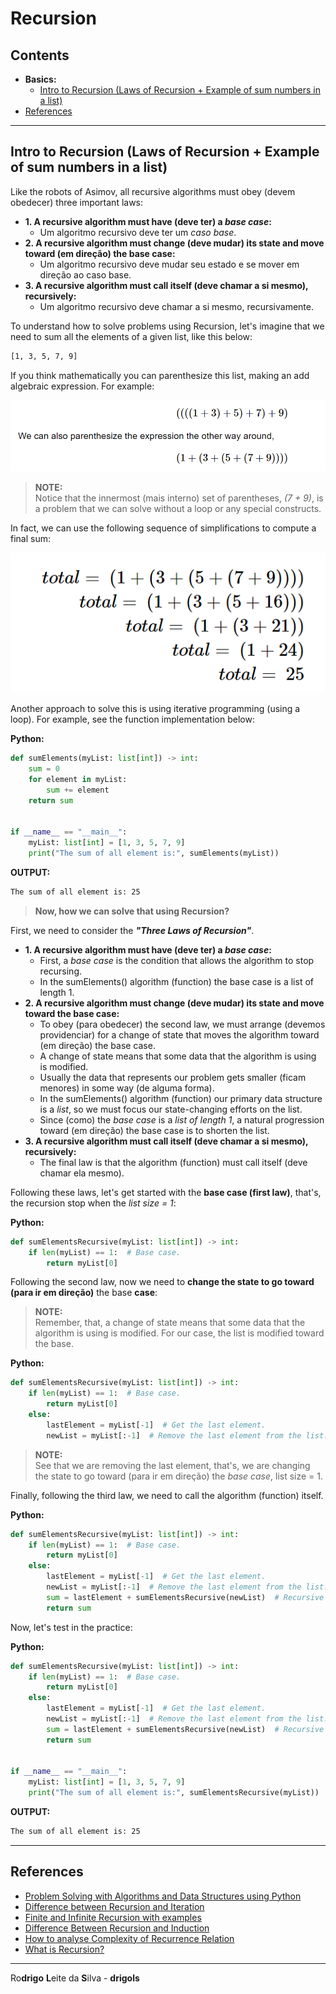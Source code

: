 # Recursion

## Contents

 - **Basics:**
   - [Intro to Recursion (Laws of Recursion + Example of sum numbers in a list)](#intro-and-recursion-laws)
 - [References](#ref)








































<!--- ( Basics ) --->

---

<div id="intro-and-recursion-laws"></div>

## Intro to Recursion (Laws of Recursion + Example of sum numbers in a list)

Like the robots of Asimov, all recursive algorithms must obey (devem obedecer) three important laws:

 - **1. A recursive algorithm must have (deve ter) a *base case*:**
   - Um algoritmo recursivo deve ter um *caso base*.
 - **2. A recursive algorithm must change (deve mudar) its state and move toward (em direção) the base case:**
   - Um algoritmo recursivo deve mudar seu estado e se mover em direção ao caso base.
 - **3. A recursive algorithm must call itself (deve chamar a si mesmo), recursively:**
   - Um algoritmo recursivo deve chamar a si mesmo, recursivamente.

To understand how to solve problems using Recursion, let's imagine that we need to sum all the elements of a given list, like this below:

```bash
[1, 3, 5, 7, 9]
```

If you think mathematically you can parenthesize this list, making an add algebraic expression. For example:

![img](images/recursion-01.png)  

> **NOTE:**  
> Notice that the innermost (mais interno) set of parentheses, *(7 + 9)*, is a problem that we can solve without a loop or any special constructs.

In fact, we can use the following sequence of simplifications to compute a final sum:

![img](images/recursion-02.png)  

Another approach to solve this is using iterative programming (using a loop). For example, see the function implementation below:

**Python:**
```python
def sumElements(myList: list[int]) -> int:
    sum = 0
    for element in myList:
        sum += element
    return sum


if __name__ == "__main__":
    myList: list[int] = [1, 3, 5, 7, 9]
    print("The sum of all element is:", sumElements(myList))
```

**OUTPUT:**
```bash
The sum of all element is: 25
```

> **Now, how we can solve that using Recursion?**

First, we need to consider the ***"Three Laws of Recursion"***.

 - **1. A recursive algorithm must have (deve ter) a *base case*:**
   - First, a *base case* is the condition that allows the algorithm to stop recursing.
   - In the sumElements() algorithm (function) the base case is a list of length 1.
 - **2. A recursive algorithm must change (deve mudar) its state and move toward the base case:**
   - To obey (para obedecer) the second law, we must arrange (devemos providenciar) for a change of state that moves the algorithm toward (em direção) the base case.
   -  A change of state means that some data that the algorithm is using is modified.
   - Usually the data that represents our problem gets smaller (ficam menores) in some way (de alguma forma).
   - In the sumElements() algorithm (function) our primary data structure is a *list*, so we must focus our state-changing efforts on the list.
   - Since (como) the *base case* is a *list of length 1*, a natural progression toward (em direção) the base case is to shorten the list.
 - **3. A recursive algorithm must call itself (deve chamar a si mesmo), recursively:**
   - The final law is that the algorithm (function) must call itself (deve chamar ela mesmo).

Following these laws, let's get started with the **base case (first law)**, that's, the recursion stop when the *list size = 1*:

**Python:**
```python
def sumElementsRecursive(myList: list[int]) -> int:
    if len(myList) == 1:  # Base case.
        return myList[0]
```

Following the second law, now we need to **change the state to go toward (para ir em direção)** the base **case**:

> **NOTE:**  
> Remember, that, a change of state means that some data that the algorithm is using is modified. For our case, the list is modified toward the base.

**Python:**
```python
def sumElementsRecursive(myList: list[int]) -> int:
    if len(myList) == 1:  # Base case.
        return myList[0]
    else:
        lastElement = myList[-1]  # Get the last element.
        newList = myList[:-1]  # Remove the last element from the list.
```

> **NOTE:**  
> See that we are removing the last element, that's, we are changing the state to go toward (para ir em direção) the *base case*, list size = 1.

Finally, following the third law, we need to call the algorithm (function) itself.

**Python:**
```python
def sumElementsRecursive(myList: list[int]) -> int:
    if len(myList) == 1:  # Base case.
        return myList[0]
    else:
        lastElement = myList[-1]  # Get the last element.
        newList = myList[:-1]  # Remove the last element from the list.
        sum = lastElement + sumElementsRecursive(newList)  # Recursive call.
        return sum
```

Now, let's test in the practice:

**Python:**
```python
def sumElementsRecursive(myList: list[int]) -> int:
    if len(myList) == 1:  # Base case.
        return myList[0]
    else:
        lastElement = myList[-1]  # Get the last element.
        newList = myList[:-1]  # Remove the last element from the list.
        sum = lastElement + sumElementsRecursive(newList)  # Recursive call.
        return sum


if __name__ == "__main__":
    myList: list[int] = [1, 3, 5, 7, 9]
    print("The sum of all element is:", sumElementsRecursive(myList))
```

**OUTPUT:**
```bash
The sum of all element is: 25
```








































<!--- ( References ) --->

---

<div id="ref"></div>

## References

 - [Problem Solving with Algorithms and Data Structures using Python](https://runestone.academy/ns/books/published/pythonds/index.html)
 - [Difference between Recursion and Iteration](https://www.geeksforgeeks.org/difference-between-recursion-and-iteration/)
 - [Finite and Infinite Recursion with examples](https://www.geeksforgeeks.org/finite-and-infinite-recursion-with-examples/)
 - [Difference Between Recursion and Induction](https://www.geeksforgeeks.org/difference-between-recursion-and-induction/)
 - [How to analyse Complexity of Recurrence Relation](https://www.geeksforgeeks.org/how-to-analyse-complexity-of-recurrence-relation/)
 - [What is Recursion?](https://www.geeksforgeeks.org/what-is-recursion/)

---

Ro**drigo** **L**eite da **S**ilva - **drigols**
